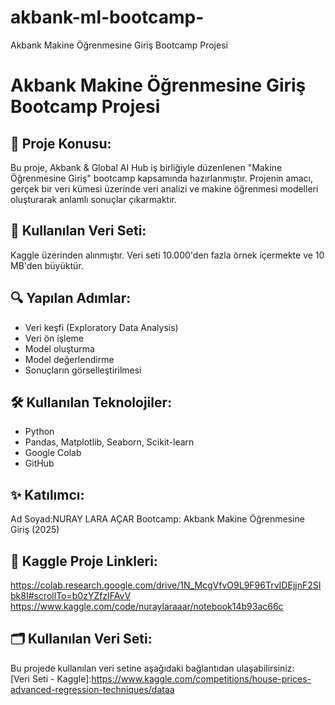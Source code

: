 # akbank-ml-bootcamp-
Akbank Makine Öğrenmesine Giriş Bootcamp Projesi
# Akbank Makine Öğrenmesine Giriş Bootcamp Projesi

## 📌 Proje Konusu:
Bu proje, Akbank & Global AI Hub iş birliğiyle düzenlenen "Makine Öğrenmesine Giriş" bootcamp kapsamında hazırlanmıştır. Projenin amacı, gerçek bir veri kümesi üzerinde veri analizi ve makine öğrenmesi modelleri oluşturarak anlamlı sonuçlar çıkarmaktır.

## 📁 Kullanılan Veri Seti:
Kaggle üzerinden alınmıştır. Veri seti 10.000'den fazla örnek içermekte ve 10 MB'den büyüktür.

## 🔍 Yapılan Adımlar:
- Veri keşfi (Exploratory Data Analysis)
- Veri ön işleme
- Model oluşturma
- Model değerlendirme
- Sonuçların görselleştirilmesi

## 🛠 Kullanılan Teknolojiler:
- Python
- Pandas, Matplotlib, Seaborn, Scikit-learn
- Google Colab
- GitHub

## ✨ Katılımcı:
Ad Soyad:NURAY LARA AÇAR
Bootcamp: Akbank Makine Öğrenmesine Giriş (2025)

## 🔗 Kaggle Proje Linkleri:
https://colab.research.google.com/drive/1N_McgVfvO9L9F96TrvIDEjjnF2SIbk8I#scrollTo=b0zYZfzIFAvV
https://www.kaggle.com/code/nuraylaraaar/notebook14b93ac66c

## 🗂 Kullanılan Veri Seti:
Bu projede kullanılan veri setine aşağıdaki bağlantıdan ulaşabilirsiniz:  
[Veri Seti - Kaggle]:https://www.kaggle.com/competitions/house-prices-advanced-regression-techniques/dataa
